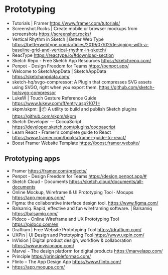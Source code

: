 # Prototyping

* Tutorials | Framer <https://www.framer.com/tutorials/>
* Screenshot.Rocks | Create mobile or browser mockups from screenshots <https://screenshot.rocks/>
* Vertical Rhythm in Sketch | Better Web Type <https://betterwebtype.com/articles/2019/07/02/designing-with-a-baseline-grid-and-vertical-rhythm-in-sketch/>
* ReacType <https://reactype.io/#download-section>
* Sketch Repo - Free Sketch App Resources <https://sketchrepo.com/>
* Penpot - Design Freedom for Teams <https://penpot.app/>
* Welcome to SketchAppData | SketchAppData <https://sketchappdata.com/>
* sketch-hq/svgo-compressor: A Plugin that compresses SVG assets using SVGO, right when you export them. <https://github.com/sketch-hq/svgo-compressor>
* LukeW | Touch Gesture Reference Guide <https://www.lukew.com/ff/entry.asp?1071=>
* skpm/skpm: 💎📦 A utility to build and publish Sketch plugins <https://github.com/skpm/skpm>
* Sketch Developer — CocoaScript <https://developer.sketch.com/plugins/cocoascript>
* Learn React - Framer’s complete guide to React <https://www.framer.com/books/framer-guide-to-react/>
* Boost Framer Website Template <https://boost.framer.website/>

## Prototyping apps

* Framer <https://framer.com/projects/>
* Penpot - Design Freedom for Teams <https://design.penpot.app/#>
* Sketch Cloud - Documents <https://sketch.cloud/documents/all-documents>
* Online Mockup, Wireframe & UI Prototyping Tool · Moqups <https://app.moqups.com/>
* Figma: the collaborative interface design tool. <https://www.figma.com/>
* Balsamiq. Rapid, effective and fun wireframing software. | Balsamiq <https://balsamiq.com/>
* Pidoco - Online Wireframe and UX Prototyping Tool <https://pidoco.com/en>
* Draftium | Free Website Prototyping Tool <https://draftium.com/>
* UXPin | UI Design and Prototyping Tool <https://www.uxpin.com/>
* InVision | Digital product design, workflow & collaboration <https://www.invisionapp.com/>
* Marvel - The design platform for digital products <https://marvelapp.com/>
* Principle <https://principleformac.com/>
* Flinto – The App Design App <https://www.flinto.com/>
* https://app.moqups.com/
